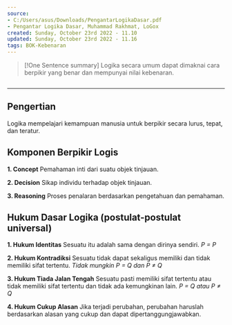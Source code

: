 ```yaml
---
source:
- C:/Users/asus/Downloads/PengantarLogikaDasar.pdf
- Pengantar Logika Dasar, Muhammad Rakhmat, LoGox 
created: Sunday, October 23rd 2022 - 11.10
updated: Sunday, October 23rd 2022 - 11.16
tags: BOK-Kebenaran
---
```


>[!One Sentence summary]
>Logika secara umum dapat dimaknai cara berpikir yang benar dan mempunyai nilai kebenaran.
```toc
```
---
Pengertian
---
Logika mempelajari kemampuan manusia untuk berpikir secara lurus, tepat, dan teratur.    

Komponen Berpikir Logis
---

**1. Concept**
Pemahaman inti dari suatu objek tinjauan.

**2. Decision**
Sikap individu terhadap objek tinjauan.

**3. Reasoning**
Proses penalaran berdasarkan pengetahuan dan pemahaman.

Hukum Dasar Logika (postulat-postulat universal)
---

**1. Hukum Identitas**
Sesuatu itu adalah sama dengan dirinya sendiri.
*P $=$ P*

**2. Hukum Kontradiksi**
Sesuatu tidak dapat sekaligus memiliki dan tidak memiliki sifat tertentu.
*Tidak mungkin P $=$ Q dan P $\ne$ Q*

**3. Hukum Tiada Jalan Tengah**
Sesuatu pasti memiliki sifat tertentu atau tidak memiliki sifat tertentu dan tidak ada kemungkinan lain.
*P $=$ Q atau P $\ne$ Q*

**4. Hukum Cukup Alasan**
Jika terjadi perubahan, perubahan haruslah berdasarkan alasan yang cukup dan dapat dipertanggungjawabkan.
